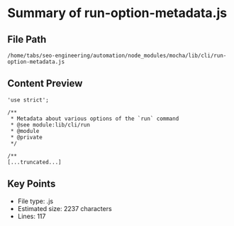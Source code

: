 # Summary of run-option-metadata.js
  
## File Path
`/home/tabs/seo-engineering/automation/node_modules/mocha/lib/cli/run-option-metadata.js`

## Content Preview
```
'use strict';

/**
 * Metadata about various options of the `run` command
 * @see module:lib/cli/run
 * @module
 * @private
 */

/**
[...truncated...]
```

## Key Points
- File type: .js
- Estimated size: 2237 characters
- Lines: 117
